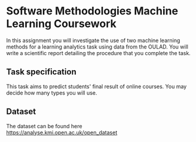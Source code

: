 # Software Methodologies Machine Learning Coursework

In this assignment you will investigate the use of two machine learning methods for a learning analytics task using data from the OULAD. You will write a scientific report detailing the procedure that you complete the task.

## Task specification

This task aims to predict students' final result of online courses. You may decide how many types you will use.

## Dataset

The dataset can be found here https://analyse.kmi.open.ac.uk/open_dataset
